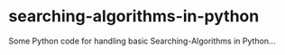 # searching-algorithms-in-python
Some Python code for handling basic Searching-Algorithms in Python...
